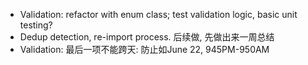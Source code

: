 
*  Validation: refactor with enum class; test validation logic, basic unit testing?
*  Dedup detection, re-import process. 后续做, 先做出来一周总结
*  Validation: 最后一项不能跨天: 防止如June 22, 945PM-950AM